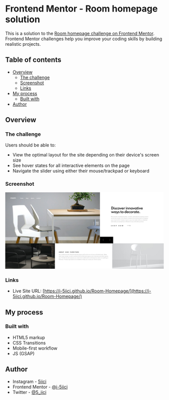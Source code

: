 # Frontend Mentor - Room homepage solution

This is a solution to the [Room homepage challenge on Frontend Mentor](https://www.frontendmentor.io/challenges/room-homepage-BtdBY_ENq). Frontend Mentor challenges help you improve your coding skills by building realistic projects. 

## Table of contents

- [Overview](#overview)
  - [The challenge](#the-challenge)
  - [Screenshot](#screenshot)
  - [Links](#links)
- [My process](#my-process)
  - [Built with](#built-with)
- [Author](#author)

## Overview

### The challenge

Users should be able to:

- View the optimal layout for the site depending on their device's screen size
- See hover states for all interactive elements on the page
- Navigate the slider using either their mouse/trackpad or keyboard

### Screenshot

![Desktop Preview](./images/Preview.png)

### Links

- Live Site URL: [https://i-5iici.github.io/Room-Homepage/](https://i-5iici.github.io/Room-Homepage/)

## My process

### Built with

- HTML5 markup
- CSS Transitions
- Mobile-first workflow
- JS (GSAP)

## Author

- Instagram - [5iici](https://www.instagram.com/5iici)
- Frontend Mentor - [@i-5iici](https://www.frontendmentor.io/profile/i-5iici)
- Twitter - [@5_iici](https://www.twitter.com/5_iici)